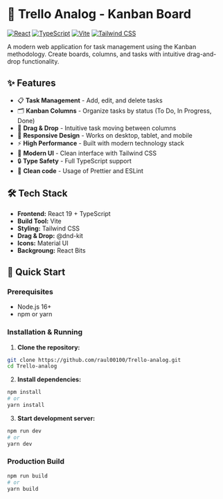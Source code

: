 # 🚀 Trello Analog - Kanban Board

[![React](https://img.shields.io/badge/React-19.x-blue?logo=react)](https://reactjs.org/)
[![TypeScript](https://img.shields.io/badge/TypeScript-5.x-blue?logo=typescript)](https://www.typescriptlang.org/)
[![Vite](https://img.shields.io/badge/Vite-4.x-purple?logo=vite)](https://vitejs.dev/)
[![Tailwind CSS](https://img.shields.io/badge/Tailwind-3.x-cyan?logo=tailwindcss)](https://tailwindcss.com/)

A modern web application for task management using the Kanban methodology. Create boards, columns, and tasks with intuitive drag-and-drop functionality.

## ✨ Features

- 📋 **Task Management** - Add, edit, and delete tasks
- 🗂️ **Kanban Columns** - Organize tasks by status (To Do, In Progress, Done)
- 🎯 **Drag & Drop** - Intuitive task moving between columns
- 📱 **Responsive Design** - Works on desktop, tablet, and mobile
- ⚡ **High Performance** - Built with modern technology stack
- 🎨 **Modern UI** - Clean interface with Tailwind CSS
- 🔒 **Type Safety** - Full TypeScript support
- 🫧 **Clean code** - Usage of Prettier and ESLint

## 🛠️ Tech Stack

- **Frontend:** React 19 + TypeScript
- **Build Tool:** Vite
- **Styling:** Tailwind CSS
- **Drag & Drop:** @dnd-kit
- **Icons:** Material UI
- **Backgroung:** React Bits 

## 🚀 Quick Start

### Prerequisites

- Node.js 16+ 
- npm or yarn

### Installation & Running

1. **Clone the repository:**
```bash
git clone https://github.com/raul00100/Trello-analog.git
cd Trello-analog
```

2. **Install dependencies:**
```bash
npm install
# or
yarn install
```

3. **Start development server:**
```bash
npm run dev
# or
yarn dev
```

### Production Build

```bash
npm run build
# or
yarn build
```
